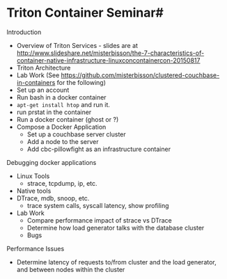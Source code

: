# Triton Container Seminar#

Introduction
  * Overview of Triton Services  - slides are at http://www.slideshare.net/misterbisson/the-7-characteristics-of-container-native-infrastructure-linuxconcontainercon-20150817
  * Triton Architecture
  * Lab Work  (See https://github.com/misterbisson/clustered-couchbase-in-containers for the following)
  * Set up an account
  * Run bash in a docker container
  * `apt-get install htop` and run it.
  * run prstat in the container
  * Run a docker container  (ghost or ?)
  * Compose a Docker Application
	* Set up a couchbase server cluster
	* Add a node to the server
	* Add cbc-pillowfight as an infrastructure container

Debugging docker applications
* Linux Tools
  * strace, tcpdump, ip, etc.
* Native tools
* DTrace, mdb, snoop, etc.
  * trace system calls, syscall latency, show profiling
* Lab Work
  * Compare performance impact of strace vs DTrace
  * Determine how load generator talks with the database cluster
  * Bugs
  
Performance Issues
* Determine latency of requests to/from cluster and the load generator, and between nodes within the cluster
